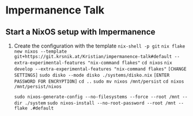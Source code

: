 # Impermanence Talk

## Start a NixOS setup with Impermanence

1. Create the configuration with the template
    `nix-shell -p git`
    `nix flake new nixos --template git+https://git.krsnik.at/Kristian/impermanence-talk#default --extra-experimental-features "nix-command flakes"`
    `cd nixos`
    `nix develop --extra-experimental-features "nix-command flakes"`
    `[CHANGE SETTINGS]`
    `sudo disko --mode disko ./systems/disko.nix`
    `[ENTER PASSWORD FOR ENCRYPTION]`
    `cd ..`
    `sudo mv nixos /mnt/persist`
    `cd nixos /mnt/persist/nixos`

    `sudo nixos-generate-config --no-filesystems --force --root /mnt --dir ./system`
    `sudo nixos-install --no-root-password --root /mnt --flake .#default`

